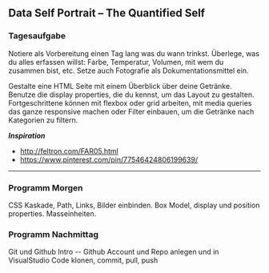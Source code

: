## Data Self Portrait – The Quantified Self

### Tagesaufgabe
Notiere als Vorbereitung einen Tag lang was du wann trinkst. 
Überlege, was du alles erfassen willst: Farbe, Temperatur, Volumen, mit wem du zusammen bist, etc.
Setze auch Fotografie als Dokumentationsmittel ein.

Gestalte eine HTML Seite mit einem Überblick über deine Getränke. Benutze die display properties, die du kennst, um das Layout zu gestalten. Fortgeschrittene können mit flexbox oder grid arbeiten, mit media queries das ganze responsive machen oder Filter einbauen, um die Getränke nach Kategorien zu filtern.

**_Inspiration_**
* http://feltron.com/FAR05.html
* https://www.pinterest.com/pin/77546424806199639/

***

### Programm Morgen
CSS Kaskade, Path, Links, Bilder einbinden.
Box Model, display und position properties.
Masseinheiten. 

### Programm Nachmittag 
Git und Github Intro -- Github Account und Repo anlegen und in VisualStudio Code klonen, commit, pull, push 